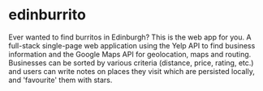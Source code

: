 # edinburrito
Ever wanted to find burritos in Edinburgh? This is the web app for you.
A full-stack single-page web application using the Yelp API to find business information and the Google Maps API for geolocation, maps and routing. Businesses can be sorted by various criteria (distance, price, rating, etc.) and users can write notes on places they visit which are persisted locally, and 'favourite' them with stars.
